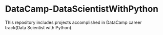 # DataCamp-DataScientistWithPython
This repository includes projects accomplished in DataCamp career track(Data Scientist with Python).
